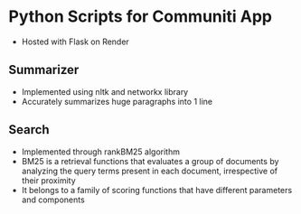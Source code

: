 # Python Scripts for Communiti App
- Hosted with Flask on Render

## Summarizer
- Implemented using nltk and networkx library
- Accurately summarizes huge paragraphs into 1 line

## Search
- Implemented through rankBM25 algorithm
- BM25 is a retrieval functions that evaluates a group of documents by analyzing the query terms present in each document, irrespective of their proximity 
- It belongs to a family of scoring functions that have different parameters and components
